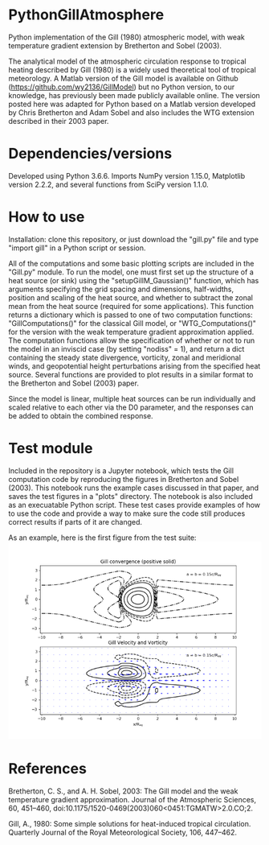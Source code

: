 # PythonGillAtmosphere
Python implementation of the Gill (1980) atmospheric model, 
with weak temperature gradient extension by Bretherton and Sobel (2003). 

The analytical model of the atmospheric circulation response to tropical heating 
described by Gill (1980) is a widely used theoretical tool of tropical meteorology.
A Matlab version of the Gill model is available on Github (https://github.com/wy2136/GillModel) 
but no Python version, to our knowledge, has previously been made publicly available online. 
The version posted here was adapted for Python based on a Matlab version developed by Chris Bretherton and 
Adam Sobel and also includes the WTG extension described in their 2003 paper. 

# Dependencies/versions

Developed using Python 3.6.6. Imports NumPy version 1.15.0, Matplotlib version 2.2.2,
and several functions from SciPy version 1.1.0.

# How to use

Installation: clone this repository, or just download the "gill.py" file and 
type "import gill" in a Python script or session.

All of the computations and some basic plotting scripts are included in the "Gill.py" module.
To run the model, one must first set up the structure of a heat source (or sink) using the "setupGillM_Gaussian()"
function, which has arguments specifying the grid spacing and dimensions, half-widths, position and scaling of the 
heat source, and whether to subtract the zonal mean from the heat source (required for some applications). 
This function returns a dictionary which is passed to one of two computation functions: 
"GillComputations()" for the classical Gill model, 
or "WTG_Computations()" for the version with the weak temperature gradient approximation applied. 
The computation functions allow the specification of whether or not to run the model in 
an inviscid case (by setting "nodiss" = 1), and return a dict containing the steady state 
divergence, vorticity, zonal and meridional winds, and geopotential height perturbations arising from the 
specified heat source.
Several functions are provided to plot results in a similar format to the Bretherton and Sobel (2003) paper.

Since the model is linear, multiple heat sources can be run individually
and scaled relative to each other via the D0 parameter, and the responses can be 
added to obtain the combined response.

# Test module

Included in the repository is a Jupyter notebook, 
which tests the Gill computation code by reproducing the figures 
in Bretherton and Sobel (2003). This notebook runs the example cases discussed in that paper,
and saves the test figures in a "plots" directory. 
The notebook is also included as an execuatable Python script.
These test cases provide examples of how to use the code and 
provide a way to make sure the code still produces correct results if 
parts of it are changed.

As an example, here is the first figure from the test suite:
![Alt text](plots/BS03_Figure_1.png?raw=true "BS03_Figure_1")

# References

Bretherton, C. S., and A. H. Sobel, 2003: The Gill model and the weak temperature gradient 
approximation. Journal of the Atmospheric Sciences, 60, 451–460, 
doi:10.1175/1520-0469(2003)060<0451:TGMATW>2.0.CO;2.

Gill, A., 1980: Some simple solutions for heat-induced tropical circulation. Quarterly Journal of
the Royal Meteorological Society, 106, 447–462.
